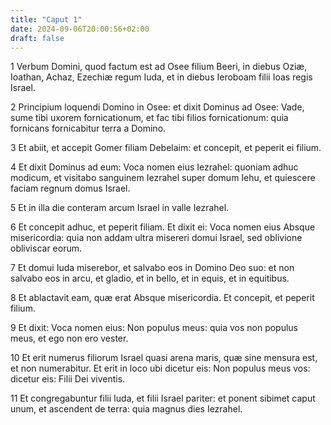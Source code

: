 ```yaml
---
title: "Caput 1"
date: 2024-09-06T20:00:56+02:00
draft: false
---
```



1 Verbum Domini, quod factum est ad Osee filium Beeri, in diebus Oziæ, Ioathan, Achaz, Ezechiæ regum Iuda, et in diebus Ieroboam filii Ioas regis Israel.

2 Principium loquendi Domino in Osee: et dixit Dominus ad Osee: Vade, sume tibi uxorem fornicationum, et fac tibi filios fornicationum: quia fornicans fornicabitur terra a Domino.

3 Et abiit, et accepit Gomer filiam Debelaim: et concepit, et peperit ei filium.

4 Et dixit Dominus ad eum: Voca nomen eius Iezrahel: quoniam adhuc modicum, et visitabo sanguinem Iezrahel super domum Iehu, et quiescere faciam regnum domus Israel.

5 Et in illa die conteram arcum Israel in valle Iezrahel.

6 Et concepit adhuc, et peperit filiam. Et dixit ei: Voca nomen eius Absque misericordia: quia non addam ultra misereri domui Israel, sed oblivione obliviscar eorum.

7 Et domui Iuda miserebor, et salvabo eos in Domino Deo suo: et non salvabo eos in arcu, et gladio, et in bello, et in equis, et in equitibus.

8 Et ablactavit eam, quæ erat Absque misericordia. Et concepit, et peperit filium.

9 Et dixit: Voca nomen eius: Non populus meus: quia vos non populus meus, et ego non ero vester.

10 Et erit numerus filiorum Israel quasi arena maris, quæ sine mensura est, et non numerabitur. Et erit in loco ubi dicetur eis: Non populus meus vos: dicetur eis: Filii Dei viventis.

11 Et congregabuntur filii Iuda, et filii Israel pariter: et ponent sibimet caput unum, et ascendent de terra: quia magnus dies Iezrahel.

